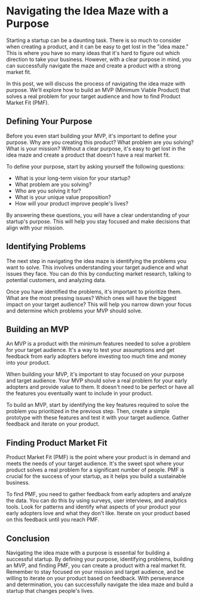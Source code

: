 # Navigating the Idea Maze with a Purpose

Starting a startup can be a daunting task. There is so much to consider when creating a product, and it can be easy to get lost in the "idea maze." This is where you have so many ideas that it's hard to figure out which direction to take your business. However, with a clear purpose in mind, you can successfully navigate the maze and create a product with a strong market fit.

In this post, we will discuss the process of navigating the idea maze with purpose. We'll explore how to build an MVP (Minimum Viable Product) that solves a real problem for your target audience and how to find Product Market Fit (PMF).

## Defining Your Purpose

Before you even start building your MVP, it's important to define your purpose. Why are you creating this product? What problem are you solving? What is your mission? Without a clear purpose, it's easy to get lost in the idea maze and create a product that doesn't have a real market fit.

To define your purpose, start by asking yourself the following questions:

- What is your long-term vision for your startup?
- What problem are you solving?
- Who are you solving it for?
- What is your unique value proposition?
- How will your product improve people's lives?

By answering these questions, you will have a clear understanding of your startup's purpose. This will help you stay focused and make decisions that align with your mission.

## Identifying Problems

The next step in navigating the idea maze is identifying the problems you want to solve. This involves understanding your target audience and what issues they face. You can do this by conducting market research, talking to potential customers, and analyzing data.

Once you have identified the problems, it's important to prioritize them. What are the most pressing issues? Which ones will have the biggest impact on your target audience? This will help you narrow down your focus and determine which problems your MVP should solve.

## Building an MVP

An MVP is a product with the minimum features needed to solve a problem for your target audience. It's a way to test your assumptions and get feedback from early adopters before investing too much time and money into your product. 

When building your MVP, it's important to stay focused on your purpose and target audience. Your MVP should solve a real problem for your early adopters and provide value to them. It doesn't need to be perfect or have all the features you eventually want to include in your product.

To build an MVP, start by identifying the key features required to solve the problem you prioritized in the previous step. Then, create a simple prototype with these features and test it with your target audience. Gather feedback and iterate on your product.

## Finding Product Market Fit

Product Market Fit (PMF) is the point where your product is in demand and meets the needs of your target audience. It's the sweet spot where your product solves a real problem for a significant number of people. PMF is crucial for the success of your startup, as it helps you build a sustainable business.

To find PMF, you need to gather feedback from early adopters and analyze the data. You can do this by using surveys, user interviews, and analytics tools. Look for patterns and identify what aspects of your product your early adopters love and what they don't like. Iterate on your product based on this feedback until you reach PMF.

## Conclusion

Navigating the idea maze with a purpose is essential for building a successful startup. By defining your purpose, identifying problems, building an MVP, and finding PMF, you can create a product with a real market fit. Remember to stay focused on your mission and target audience, and be willing to iterate on your product based on feedback. With perseverance and determination, you can successfully navigate the idea maze and build a startup that changes people's lives.